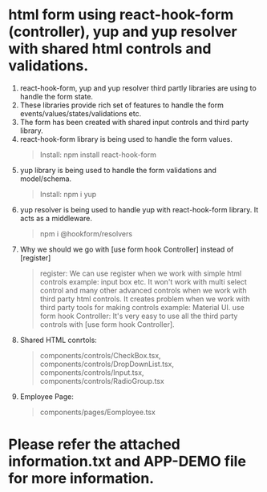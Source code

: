 # html form using react-hook-form (controller), yup and yup resolver with shared html controls and validations.
1. react-hook-form, yup and yup resolver third partly libraries are using to handle the form state.
2. These libraries provide rich set of features to handle the form events/values/states/validations etc.
3. The form has been created with shared input controls and third party library.
4. react-hook-form library is being used to handle the form values.
    > Install: npm install react-hook-form
5. yup library is being used to handle the form validations and model/schema.
    > Install: npm i yup
6. yup resolver is being used to handle yup with react-hook-form library. It acts as a middleware.
    > npm i @hookform/resolvers
7. Why we should we go with [use form hook Controller] instead of [register]
    > register: We can use register when we work with simple html controls example: input box etc. It won't work with multi select control and many other advanced controls when we work with third party html controls. It creates problem when we work with third party tools for making controls example: Material UI.
    > use form hook Controller: It's very easy to use all the third party controls with [use form hook Controller].
7. Shared HTML conrtols:
    > components/controls/CheckBox.tsx, components/controls/DropDownList.tsx, components/controls/Input.tsx, components/controls/RadioGroup.tsx
8. Employee Page:
    > components/pages/Eomployee.tsx
# Please refer the attached information.txt and APP-DEMO file for more information.
